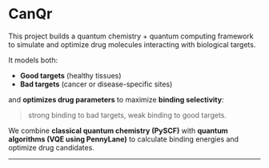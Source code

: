# CanQr


This project builds a quantum chemistry + quantum computing framework to simulate and optimize drug molecules interacting with biological targets.

It models both:
- **Good targets** (healthy tissues)
- **Bad targets** (cancer or disease-specific sites)

and **optimizes drug parameters** to maximize **binding selectivity**:  
> strong binding to bad targets, weak binding to good targets.

We combine **classical quantum chemistry (PySCF)** with **quantum algorithms (VQE using PennyLane)** to calculate binding energies and optimize drug candidates.

---